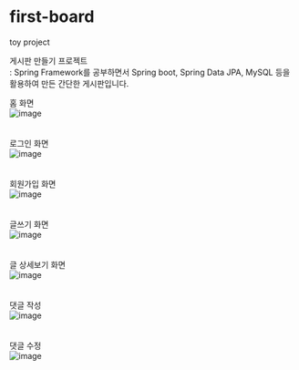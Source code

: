 # first-board
toy project

게시판 만들기 프로젝트<br/> 
 : Spring Framework를 공부하면서 Spring boot, Spring Data JPA, MySQL 등을 활용하여 만든 간단한 게시판입니다.


홈 화면<br/>
![image](https://user-images.githubusercontent.com/24203603/175873917-fd804880-e7a0-402d-bee7-3a04967a80db.png)
<br/><br/><br/>
로그인 화면<br/>
![image](https://user-images.githubusercontent.com/24203603/175874009-8ffcd0a1-a1d1-4339-99d8-5e1b1ba71a2b.png)
<br/><br/><br/>
회원가입 화면<br/>
![image](https://user-images.githubusercontent.com/24203603/175874063-56658b02-1ce1-42f4-94fc-3cb68c5b6554.png)
<br/><br/><br/>
글쓰기 화면<br/>
![image](https://user-images.githubusercontent.com/24203603/175874158-d9dddbb5-d227-49f5-bddf-fd2744d3f605.png)
<br/><br/><br/>
글 상세보기 화면<br/>
![image](https://user-images.githubusercontent.com/24203603/175874260-a09540c5-2001-40b8-a9b4-ebf9911e235e.png)
<br/><br/><br/>
댓글 작성<br/>
![image](https://user-images.githubusercontent.com/24203603/175874373-22b1647d-550c-4c14-9710-e325491541ca.png)
<br/><br/><br/>
댓글 수정<br/>
![image](https://user-images.githubusercontent.com/24203603/175874560-43435d08-4f78-4956-9279-83646c3215c2.png)
<br/><br/><br/>
